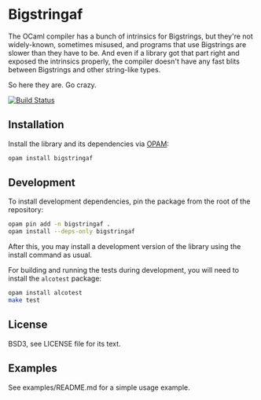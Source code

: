 # Bigstringaf

The OCaml compiler has a bunch of intrinsics for Bigstrings, but they're not
widely-known, sometimes misused, and programs that use Bigstrings are slower
than they have to be.  And even if a library got that part right and exposed
the intrinsics properly, the compiler doesn't have any fast blits between
Bigstrings and other string-like types.

So here they are. Go crazy.

[![Build Status](https://github.com/inhabitedtype/bigstringaf/workflows/build/badge.svg)](https://github.com/inhabitedtype/bigstringaf/actions?query=workflow%3A%22build%22)

## Installation

Install the library and its dependencies via [OPAM][opam]:

[opam]: http://opam.ocaml.org/

```bash
opam install bigstringaf
```

## Development

To install development dependencies, pin the package from the root of the
repository:

```bash
opam pin add -n bigstringaf .
opam install --deps-only bigstringaf
```

After this, you may install a development version of the library using the
install command as usual.

For building and running the tests during development, you will need to install
the `alcotest` package:

```bash
opam install alcotest
make test
```

## License

BSD3, see LICENSE file for its text.

## Examples

See examples/README.md for a simple usage example.
